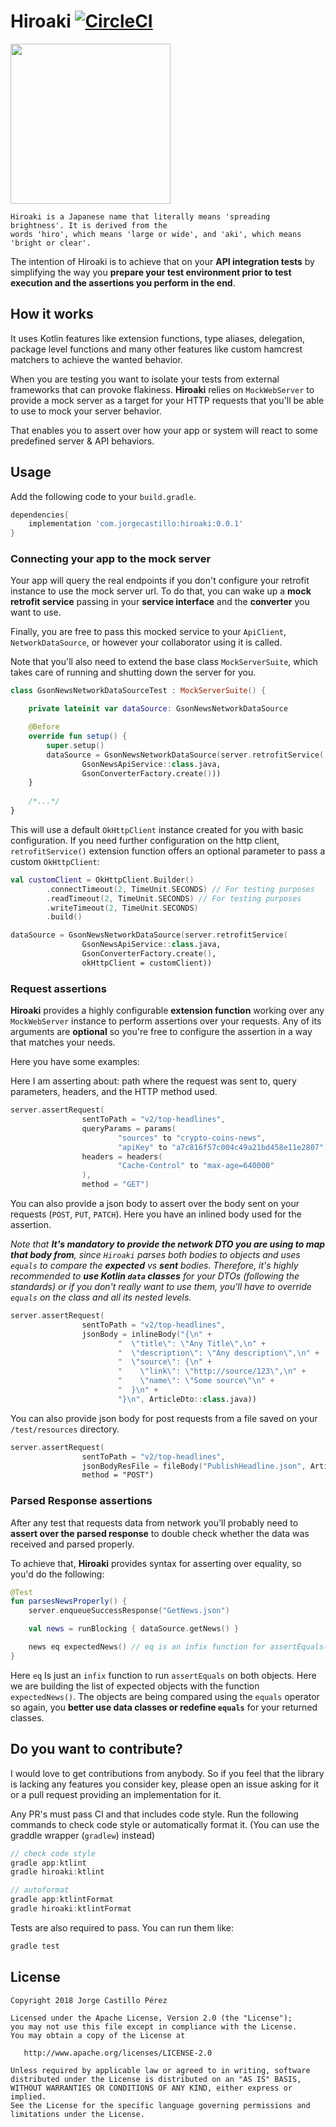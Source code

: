 Hiroaki [![CircleCI](https://circleci.com/gh/JorgeCastilloPrz/hiroaki/tree/master.svg?style=svg&circle-token=3824cb7754fef5b81f1a67c6e86786df5db242c5)](https://circleci.com/gh/JorgeCastilloPrz/hiroaki/tree/master)
======

<img src="./art/sakura_logo.svg" width="256" height="256" />

    Hiroaki is a Japanese name that literally means 'spreading brightness'. It is derived from the 
    words 'hiro', which means 'large or wide', and 'aki', which means 'bright or clear'.

The intention of Hiroaki is to achieve that on your **API integration tests** by simplifying the way you **prepare 
your test environment prior to test execution and the assertions you perform in the end**. 

How it works
------------

It uses Kotlin features like extension functions, type aliases, delegation, package level functions and many other features 
like custom hamcrest matchers to achieve the wanted behavior.

When you are testing you want to isolate your tests from external frameworks that can provoke flakiness. 
**Hiroaki** relies on `MockWebServer` to provide a mock server as a target for your HTTP requests 
that you'll be able to use to mock your server behavior.

That enables you to assert over how your app or system will react to some predefined server & API 
behaviors. 

Usage
-----

Add the following code to your ``build.gradle``.

```groovy
dependencies{
    implementation 'com.jorgecastillo:hiroaki:0.0.1'
}
```

### Connecting your app to the mock server

Your app will query the real endpoints if you don't configure your retrofit instance to use the 
mock server url. To do that, you can wake up a **mock retrofit service** passing in your **service 
interface** and the **converter** you want to use. 

Finally, you are free to pass this mocked service to your `ApiClient`, `NetworkDataSource`, or 
however your collaborator using it is called.

Note that you'll also need to extend the base class `MockServerSuite`, which takes care of running 
and shutting down the server for you.

```kotlin
class GsonNewsNetworkDataSourceTest : MockServerSuite() {

    private lateinit var dataSource: GsonNewsNetworkDataSource

    @Before
    override fun setup() {
        super.setup()
        dataSource = GsonNewsNetworkDataSource(server.retrofitService(
                GsonNewsApiService::class.java,
                GsonConverterFactory.create()))
    }
        
    /*...*/
}
```
This will use a default `OkHttpClient` instance created for you with basic configuration. 
If you need further configuration on the http client, `retrofitService()` extension function offers 
an optional parameter to pass a custom `OkHttpClient`:

```kotlin
val customClient = OkHttpClient.Builder()
        .connectTimeout(2, TimeUnit.SECONDS) // For testing purposes
        .readTimeout(2, TimeUnit.SECONDS) // For testing purposes
        .writeTimeout(2, TimeUnit.SECONDS)
        .build()

dataSource = GsonNewsNetworkDataSource(server.retrofitService(
                GsonNewsApiService::class.java,
                GsonConverterFactory.create(),
                okHttpClient = customClient))
```

### Request assertions

**Hiroaki** provides a highly configurable **extension function** working over any `MockWebServer` instance to perform assertions over your requests. Any of its arguments are **optional** so you're free to configure the assertion in a way that matches your needs. 

Here you have some examples:

Here I am asserting about: path where the request was sent to, query parameters, headers, and the HTTP method used.
```kotlin
server.assertRequest(
                sentToPath = "v2/top-headlines",
                queryParams = params(
                        "sources" to "crypto-coins-news",
                        "apiKey" to "a7c816f57c004c49a21bd458e11e2807"),
                headers = headers(
                        "Cache-Control" to "max-age=640000"
                ),
                method = "GET")
```
You can also provide a json body to assert over the body sent on your requests (`POST`, `PUT`, `PATCH`). Here you have an inlined body used for the assertion. 

*Note that **It's mandatory to provide the network DTO you are using to map that body from**, since `Hiroaki` parses both bodies to objects and uses `equals` to compare the **expected** vs **sent** bodies. Therefore, it's highly recommended to **use Kotlin `data` classes** for your DTOs (following the standards) or if you don't really want to use them, you'll have to override `equals` on the class and all its nested levels.*
```kotlin
server.assertRequest(
                sentToPath = "v2/top-headlines",
                jsonBody = inlineBody("{\n" +
                        "  \"title\": \"Any Title\",\n" +
                        "  \"description\": \"Any description\",\n" +
                        "  \"source\": {\n" +
                        "    \"link\": \"http://source/123\",\n" +
                        "    \"name\": \"Some source\"\n" +
                        "  }\n" +
                        "}\n", ArticleDto::class.java))
````
You can also provide json body for post requests from a file saved on your `/test/resources` directory.
```kotlin
server.assertRequest(
                sentToPath = "v2/top-headlines",
                jsonBodyResFile = fileBody("PublishHeadline.json", ArticleDto::class.java),
                method = "POST")
```

### Parsed Response assertions
After any test that requests data from network you'll probably need to **assert over the parsed 
response** to double check whether the data was received and parsed properly.

To achieve that, **Hiroaki** provides syntax for asserting over equality, so you'd do the following:
```kotlin
@Test
fun parsesNewsProperly() {
    server.enqueueSuccessResponse("GetNews.json")

    val news = runBlocking { dataSource.getNews() }

    news eq expectedNews() // eq is an infix function for assertEquals()
}
``` 
Here `eq` Is just an `infix` function to run `assertEquals` on both objects. Here we are building the list of expected objects with the function `expectedNews()`. 
The objects are being compared using the `equals` operator so again, you **better use data classes or redefine `equals`** for your returned classes. 

Do you want to contribute?
--------------------------

I would love to get contributions from anybody. So if you feel that the library is lacking any features 
you consider key, please open an issue asking for it or a pull request providing an implementation for it. 

Any PR's must pass CI and that includes code style. Run the following commands to check code style or 
automatically format it. (You can use the graddle wrapper (`gradlew`) instead)
```groovy
// check code style
gradle app:ktlint
gradle hiroaki:ktlint 

// autoformat
gradle app:ktlintFormat
gradle hiroaki:ktlintFormat
```

Tests are also required to pass. You can run them like:
```groovy
gradle test
```

License
-------

    Copyright 2018 Jorge Castillo Pérez

    Licensed under the Apache License, Version 2.0 (the "License");
    you may not use this file except in compliance with the License.
    You may obtain a copy of the License at

       http://www.apache.org/licenses/LICENSE-2.0

    Unless required by applicable law or agreed to in writing, software
    distributed under the License is distributed on an "AS IS" BASIS,
    WITHOUT WARRANTIES OR CONDITIONS OF ANY KIND, either express or implied.
    See the License for the specific language governing permissions and
    limitations under the License.

